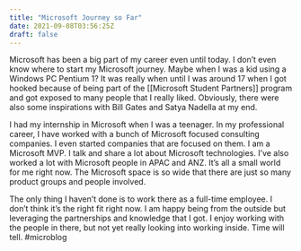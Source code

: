 ```yaml
---
title: "Microsoft Journey so Far"
date: 2021-09-08T03:56:25Z
draft: false
---
```


Microsoft has been a big part of my career even until today. I don’t even know where to start my Microsoft journey. Maybe when I was a kid using a Windows PC Pentium 1? It was really when until I was around 17 when I got hooked because of being part of the [[Microsoft Student Partners]] program and got exposed to many people that I really liked. Obviously, there were also some inspirations with Bill Gates and Satya Nadella at my end.

I had my internship in Microsoft when I was a teenager. In my professional career, I have worked with a bunch of Microsoft focused consulting companies. I even started companies that are focused on them. I am a Microsoft MVP. I talk and share a lot about Microsoft technologies. I’ve also worked a lot with Microsoft people in APAC and ANZ. It’s all a small world for me right now. The Microsoft space is so wide that there are just so many product groups and people involved.

The only thing I haven’t done is to work there as a full-time employee. I don’t think it’s the right fit right now. I am happy being from the outside but leveraging the partnerships and knowledge that I got. I enjoy working with the people in there, but not yet really looking into working inside. Time will tell. #microblog